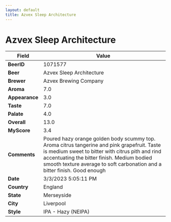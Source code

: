 ```yaml
---
layout: default
title: Azvex Sleep Architecture
---
```


# Azvex Sleep Architecture

| Field         | Value     |
|---------------|-----------|
| **BeerID** | 1071577 |
| **Beer** | Azvex Sleep Architecture |
| **Brewer** | Azvex Brewing Company |
| **Aroma** | 7.0 |
| **Appearance** | 3.0 |
| **Taste** | 7.0 |
| **Palate** | 4.0 |
| **Overall** | 13.0 |
| **MyScore** | 3.4 |
| **Comments** | Poured hazy orange golden body scummy top. Aroma citrus tangerine and pink grapefruit. Taste is medium sweet to bitter with citrus pith and rind accentuating the bitter finish. Medium bodied smooth texture average to soft carbonation and a bitter finish. Good enough  |
| **Date** | 3/3/2023 5:05:11 PM |
| **Country** | England |
| **State** | Merseyside |
| **City** | Liverpool |
| **Style** | IPA - Hazy (NEIPA) |
